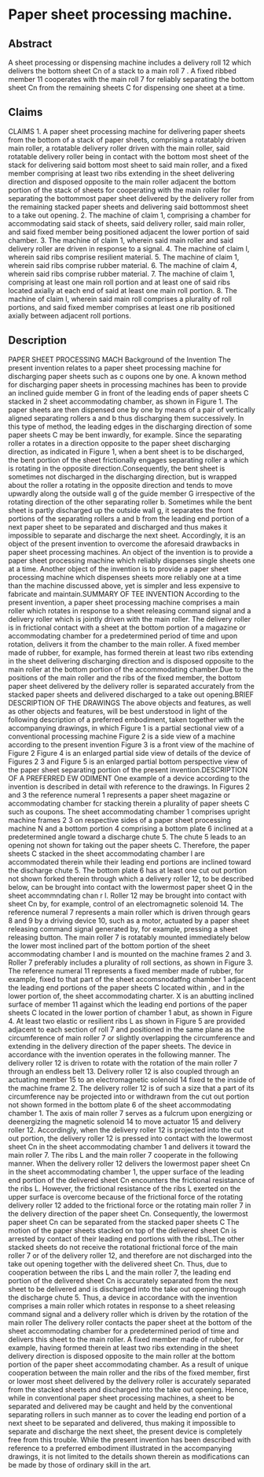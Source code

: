 # Paper sheet processing machine.

## Abstract
A sheet processing or dispensing machine includes a delivery roll 12 which delivers the bottom sheet Cn of a stack to a main roll 7 . A fixed ribbed member 11 cooperates with the main roll 7 for reliably separating the bottom sheet Cn from the remaining sheets C for dispensing one sheet at a time.

## Claims
CLAIMS 1. A paper sheet processing machine for delivering paper sheets from the bottom of a stack of paper sheets, comprising a rotatably driven main roller, a rotatable delivery roller driven with the main roller, said rotatable delivery roller being in contact with the bottom most sheet of the stack for delivering said bottom most sheet to said main roller, and a fixed member comprising at least two ribs extending in the sheet delivering direction and disposed opposite to the main roller adjacent the bottom portion of the stack of sheets for cooperating with the main roller for separating the bottommost paper sheet delivered by the delivery roller from the remaining stacked paper sheets and delivering said bottommost sheet to a take out opening. 2. The machine of claim 1, comprising a chamber for accommodating said stack of sheets, said delivery roller, said main roller, and said fixed member being positioned adjacent the lower portion of said chamber. 3. The machine of claim 1, wherein said main roller and said delivery roller are driven in response to a signal. 4. The machine of claim I, wherein said ribs comprise resilient material. 5. The machine of claim 1, wherein said ribs comprise rubber material. 6. The machine of claim 4, wherein said ribs comprise rubber material. 7. The machine of claim 1, comprising at least one main roll portion and at least one of said ribs located axially at each end of said at least one main roll portion. 8. The machine of claim l, wherein said main roll comprises a plurality of roll portions, and said fixed member comprises at least one rib positioned axially between adjacent roll portions.

## Description
PAPER SHEET PROCESSING MACH Background of the Invention The present invention relates to a paper sheet processing machine for discharging paper sheets such as c oupons one by one. A known method for discharging paper sheets in processing machines has been to provide an inclined guide member G in front of the leading ends of paper sheets C stacked in 2 sheet accommodating chamber, as shown in Figure 1. The paper sheets are then dispensed one by one by means of a pair of vertically aligned separating rollers a and b thus discharging them successively. In this type of method, the leading edges in the discharging direction of some paper sheets C may be bent inwardly, for example. Since the separating roller a rotates in a direction opposite to the paper sheet discharging direction, as indicated in Figure 1, when a bent sheet is to be discharged, the bent portion of the sheet frictionally engages separating roller a which is rotating in the opposite direction.Consequently, the bent sheet is sometimes not discharged in the discharging direction, but is wrapped about the roller a rotating in the opposite direction and tends to move upwardly along the outside wall g of the guide member G irrespective of the rotating direction of the other separating roller b. Sometimes while the bent sheet is partly discharged up the outside wall g, it separates the front portions of the separating rollers a and b from the leading end portion of a next paper sheet to be separated and discharged and thus makes it impossible to separate and discharge the next sheet. Accordingly, it is an object of the present invention to overcome the aforesaid drawbacks in paper sheet processing machines. An object of the invention is to provide a paper sheet processing machine which reliably dispenses single sheets one at a time. Another object of the invention is to provide a paper sheet processing machine which dispenses sheets more reliably one at a time than the machine discussed above, yet is simpler and less expensive to fabricate and maintain.SUMMARY OF TEE INVENTION According to the present invention, a paper sheet processing machine comprises a main roller which rotates in response to a sheet releasing command signal and a delivery roller which is jointly driven with the main roller. The delivery roller is in frictional contact with a sheet at the bottom portion of a magazine or accommodating chamber for a predetermined period of time and upon rotation, delivers it from the chamber to the main roller. A fixed member made of rubber, for example, has formed therein at least two ribs extending in the sheet delivering discharging direction and is disposed opposite to the main roller at the bottom portion of the accommodating chamber.Due to the positions of the main roller and the ribs of the fixed member, the bottom paper sheet delivered by the delivery roller is separated accurately from the stacked paper sheets and delivered discharged to a take out opening.BRIEF DESCRIPTION OF THE DRAWINGS The above objects and features, as well as other objects and features, will be best understood in light of the following description of a preferred embodiment, taken together with the accompanying drawings, in which Figure 1 is a partial sectional view of a conventional processing machine Figure 2 is a side view of a machine according to the present invention Figure 3 is a front view of the machine of Figure 2 Figure 4 is an enlarged partial side view of details of the device of Figures 2 3 and Figure 5 is an enlarged partial bottom perspective view of the paper sheet separating portion of the present invention.DESCRIPTION OF A PREFERRED EW ODIMENT One example of a device according to the invention is described in detail with reference to the drawings. In Figures 2 and 3 the reference numeral 1 represents a paper sheet magazine or accommodating chamber fcr stacking therein a plurality of paper sheets C such as coupons. The sheet accommodating chamber 1 comprises upright machine frames 2 3 on respective sides of a paper sheet processing machine N and a bottom portion 4 comprising a bottom plate 6 inclined at a predetermined angle toward a discharge chute 5. The chute 5 leads to an opening not shown for taking out the paper sheets C. Therefore, the paper sheets C stacked in the sheet accommodating chamber l are accommodated therein while their leading end portions are inclined toward the discharge chute 5. The bottom plate 6 has at least one cut out portion not shown forked therein through which a delivery roller 12, to be described below, can be brought into contact with the lowermost paper sheet Q in the sheet accommndating chan r l. Roller 12 may be brought into contact with sheet Cn by, for example, control of an electromagnetic solenoid 14. The reference numeral 7 represents a main roller which is driven through gears 8 and 9 by a driving device 10, such as a motor, actuated by a paper sheet releasing command signal generated by, for example, pressing a sheet releasing button. The main roller 7 is rotatably mounted immediately below the lower most inclined part of the bottom portion of the sheet accommodating chamber I and is mounted on the machine frames 2 and 3. Roller 7 preferably includes a plurality of roll sections, as shown in Figure 3. The reference numeral 11 represents a fixed member made of rubber, for example, fixed to that part of the sheet accomsnodatfng chamber 1 adjacent the leading end portions of the paper sheets C located within , and in the lower portion of, the sheet accommodating charter. X is an abutting inclined surface of member 11 against which the leading end portions of the paper sheets C located in the lower portion of chamber 1 abut, as shown in Figure 4. At least two elastic or resilient ribs L as shown in Figure 5 are provided adjacent to each section of roll 7 and positioned in the same plane as the circumference of main roller 7 or slightly overlapping the circumference and extending in the delivery direction of the paper sheets. The device in accordance with the invention operates in the following manner. The delivery roller 12 is driven to rotate with the rotation of the main roller 7 through an endless belt 13. Delivery roller 12 is also coupled through an actuating member 15 to an electromagnetic solenoid 14 fixed te the inside of the machine frame 2. The delivery roller 12 is of such a size that a part of its circumference nay be projected into or withdrawn from the cut out portion not shown formed in the bottom plate 6 of the sheet accommodating chamber 1. The axis of main roller 7 serves as a fulcrum upon energizing or deenergizing the magnetic solenoid 14 to move actuator 15 and delivery roller 12. Accordingly, when the delivery roller 12 is projected into the cut out portion, the delivery roller 12 is pressed into contact with the lowermost sheet Cn in the sheet accommodating chamber 1 and delivers it toward the main roller 7. The ribs L and the main roller 7 cooperate in the following manner. When the delivery roller 12 delivers the lowermost paper sheet Cn in the sheet accommodating chamber 1, the upper surface of the leading end portion of the delivered sheet Cn encounters the frictional resistance of the ribs L. However, the frictional resistance of the ribs L exerted on the upper surface is overcome because of the frictional force of the rotating delivery roller 12 added to the frictional force or the rotating main roller 7 in the delivery direction of the paper sheet Cn. Consequently, the lowermost paper sheet Cn can be separated from the stacked paper sheets C The motion of the paper sheets stacked on top of the delivered sheet Cn is arrested by contact of their leading end portions with the ribsL.The other stacked sheets do not receive the rotational frictional force of the main roller 7 or of the delivery roller 12, and therefore are not discharged into the take out opening together with the delivered sheet Cn. Thus, due to cooperation between the ribs L and the main roller 7, the leading end portion of the delivered sheet Cn is accurately separated from the next sheet to be delivered and is discharged into the take out opening through the discharge chute 5. Thus, a device in accordance with the invention comprises a main roller which rotates in response to a sheet releasing command signal and a delivery roller which is driven by the rotation of the main roller The delivery roller contacts the paper sheet at the bottom of the sheet accommodating chamber for a predetermined period of time and delivers this sheet to the main roller. A fixed member made of rubber, for example, having formed therein at least two ribs extending in the sheet delivery direction is disposed opposite to the main roller at the bottom portion of the paper sheet accommodating chamber. As a result of unique cooperation between the main roller and the ribs of the fixed member, first or lower most sheet delivered by the delivery roller is accurately separated from the stacked sheets and discharged into the take out opening. Hence, while in conventional paper sheet processing machines, a sheet to be separated and delivered may be caught and held by the conventional separating rollers in such manner as to cover the leading end portion of a next sheet to be separated and delivered, thus making it impossible to separate and discharge the next sheet, the present device is completely free from this trouble. While the present invention has been described with reference to a preferred embodiment illustrated in the accompanying drawings, it is not limited to the details shown therein as modifications can be made by those of ordinary skill in the art.